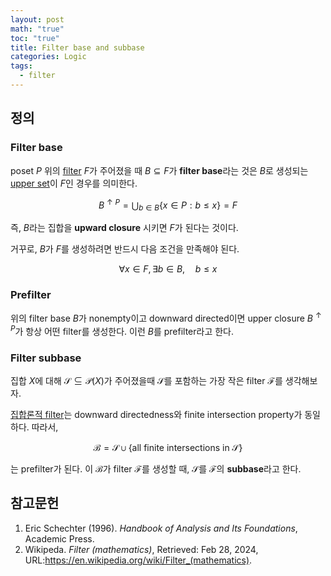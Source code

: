 ```yaml
---
layout: post
math: "true"
toc: "true"
title: Filter base and subbase
categories: Logic
tags:
  - filter
---
```

## 정의

### Filter base

poset ${ P }$ 위의 [filter](https://paraconsistent.github.io/logic/2024/02/27/filters-and-ideals.html#filter) ${ F }$가 주어졌을 때 ${ B \subseteq F }$가 **filter base**라는 것은 ${ B }$로 생성되는 [upper set](https://paraconsistent.github.io/logic/2024/02/28/upper-set.html)이 ${ F }$인 경우를 의미한다.

$$ B^{\uparrow P} = \bigcup_{b \in B} \{ x \in P: b\le x \} =F $$

즉, ${ B }$라는 집합을 **upward closure** 시키면 ${ F }$가 된다는 것이다.

거꾸로, ${ B }$가 ${ F }$를 생성하려면 반드시 다음 조건을 만족해야 된다.

$$ \forall x \in F,\exists b \in B, \quad b \le x $$

### Prefilter

위의 filter base ${ B }$가 nonempty이고 downward directed이면 upper closure ${ B^{\uparrow P} }$가 항상 어떤 filter를 생성한다. 이런 ${ B }$를 prefilter라고 한다.

### Filter subbase

집합 ${ X }$에 대해 ${ \mathcal{S} \subseteq \mathcal{P}(X) }$가 주어졌을때 ${ \mathcal{S} }$를 포함하는 가장 작은 filter ${ \mathcal{F} }$를 생각해보자.

[집합론적 filter](https://paraconsistent.github.io/logic/2024/02/27/filters-and-ideals.html#%EC%A7%91%ED%95%A9%EB%A1%A0%EC%A0%81-%EC%A0%95%EC%9D%98)는 downward directedness와 finite intersection property가 동일하다. 따라서,

$$ \mathcal{B}= \mathcal{S} \cup \{ \mbox{all finite intersections in } \mathcal{S} \} $$

는 prefilter가 된다. 이 ${ \mathcal{B} }$가 filter ${ \mathcal{F} }$를 생성할 때, ${ \mathcal{S} }$를 ${ \mathcal{F} }$의 **subbase**라고 한다.


## 참고문헌

1. Eric Schechter (1996). *Handbook of Analysis and Its Foundations*, Academic Press.
1. Wikipeda. *Filter (mathematics)*, Retrieved: Feb 28, 2024, URL:https://en.wikipedia.org/wiki/Filter_(mathematics).